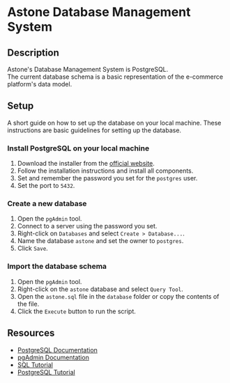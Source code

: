 # Astone Database Management System

## Description
Astone's Database Management System is PostgreSQL.  
The current database schema is a basic representation of the e-commerce platform's data model.  

## Setup
A short guide on how to set up the database on your local machine.
These instructions are basic guidelines for setting up the database.

### Install PostgreSQL on your local machine
1. Download the installer from the [official website](https://www.postgresql.org/download/).
2. Follow the installation instructions and install all components.
3. Set and remember the password you set for the `postgres` user.
4. Set the port to `5432`.

### Create a new database
1. Open the `pgAdmin` tool.
2. Connect to a server using the password you set.
3. Right-click on `Databases` and select `Create > Database...`.
4. Name the database `astone` and set the owner to `postgres`.
5. Click `Save`.

### Import the database schema
1. Open the `pgAdmin` tool.
2. Right-click on the `astone` database and select `Query Tool`.
3. Open the `astone.sql` file in the `database` folder or copy the contents of the file.
4. Click the `Execute` button to run the script.

## Resources
- [PostgreSQL Documentation](https://www.postgresql.org/docs/)
- [pgAdmin Documentation](https://www.pgadmin.org/docs/)
- [SQL Tutorial](https://www.w3schools.com/sql/)
- [PostgreSQL Tutorial](https://www.w3schools.com/postgresql/)
